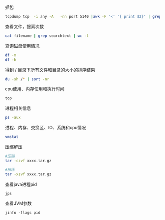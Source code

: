 抓包
```bash
tcpdump tcp  -i any -A   -nn port 5140 |awk -F '<' '{ print $2}' | grep 'NsqRevertAssetsForOrderRefundHandler]'
```

查看文件，搜索次数 
```bash
cat filename | grep searchtext | wc -l
```

查询磁盘使用情况
```bash
df -m
df -h
```

得到 / 目录下所有文件和目录的大小的排序结果
```bash
du -sh /* | sort -nr
```

cpu使用、内存使用和执行时间
```bash
top 

```

进程相关信息
```bash
ps -aux
```

进程、内存、交换区、IO、系统和cpu情况
```bash
vmstat
```

压缩解压
```bash
#压缩
tar -czvf xxxx.tar.gz

#解压
tar -xzvf xxxx.tar.gz
```

查看java进程pid
```
jps
```
查看JVM参数
```
jinfo -flags pid
```
